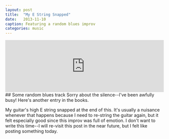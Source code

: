 ```yaml
---
layout: post
title:  "My E String Snapped"
date:   2013-11-10
caption: Featuring a random blues improv
categories: music
---
```

<iframe width="100%" height="166" scrolling="no" frameborder="no" src="https://w.soundcloud.com/player/?url=https%3A//api.soundcloud.com/tracks/119384755&color=ff6600&auto_play=false&show_artwork=false"></iframe>
## Some random blues track
Sorry about the silence--I've been awfully busy! Here's another entry in the books.

My guitar's high E string snapped at the end of this. It's usually a nuisance whenever that happens because I need to re-string the guitar again, but it felt especially good since this improv was full of emotion. I don't want to write this time--I will re-visit this post in the near future, but I felt like posting something today.